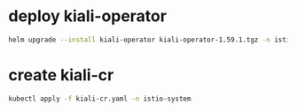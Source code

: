 # deploy kiali-operator

```bash
helm upgrade --install kiali-operator kiali-operator-1.59.1.tgz -n istio-system -f custom-values-kiali.yaml -n istio-system
```

# create kiali-cr

```bash
kubectl apply -f kiali-cr.yaml -n istio-system
```